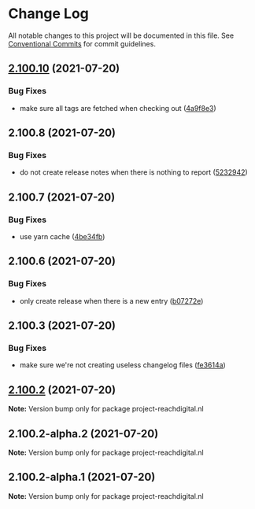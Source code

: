 # Change Log

All notable changes to this project will be documented in this file.
See [Conventional Commits](https://conventionalcommits.org) for commit guidelines.

## [2.100.10](https://github.com/ho-nl/m2-pwa/compare/@graphcommerce/graphcommerce@2.100.9...@graphcommerce/graphcommerce@2.100.10) (2021-07-20)


### Bug Fixes

* make sure all tags are fetched when checking out ([4a9f8e3](https://github.com/ho-nl/m2-pwa/commit/4a9f8e38cbd1ebb9c2b5d201a1ebc146f9c42332))





## 2.100.8 (2021-07-20)


### Bug Fixes

* do not create release notes when there is nothing to report ([5232942](https://github.com/ho-nl/m2-pwa/commit/523294290408f822f40f1f3fec19bbcf825f6526))





## 2.100.7 (2021-07-20)


### Bug Fixes

* use yarn cache ([4be34fb](https://github.com/ho-nl/m2-pwa/commit/4be34fbb56cf528ba346de0cbe2c32d102b9960b))





## 2.100.6 (2021-07-20)


### Bug Fixes

* only create release when there is a new entry ([b07272e](https://github.com/ho-nl/m2-pwa/commit/b07272e4e74ee0bec3677e35ce3ee7e02231971a))





## 2.100.3 (2021-07-20)


### Bug Fixes

* make sure we're not creating useless changelog files ([fe3614a](https://github.com/ho-nl/m2-pwa/commit/fe3614a8480c7f1c68d673da2bb84805112a6643))





## [2.100.2](https://github.com/ho-nl/m2-pwa/compare/project-reachdigital.nl@2.100.2-alpha.2...project-reachdigital.nl@2.100.2) (2021-07-20)

**Note:** Version bump only for package project-reachdigital.nl





## 2.100.2-alpha.2 (2021-07-20)

**Note:** Version bump only for package project-reachdigital.nl





## 2.100.2-alpha.1 (2021-07-20)

**Note:** Version bump only for package project-reachdigital.nl
